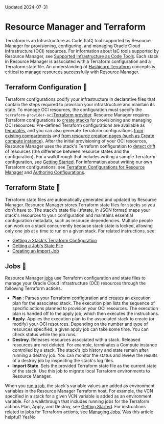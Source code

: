 Updated 2024-07-31
# Resource Manager and Terraform
Terraform is an Infrastructure as Code (IaC) tool supported by Resource Manager for provisioning, configuring, and managing Oracle Cloud Infrastructure (OCI) resources.
For information about IaC tools supported by Resource Manager, see [Supported Infrastructure as Code Tools](https://docs.oracle.com/en-us/iaas/Content/ResourceManager/Concepts/iac-tools.htm#top "Resource Manager uses supported Infrastructure as Code \(IaC\) tools to help you provision, configure, and manage Oracle Cloud Infrastructure \(OCI\) resources.").
Each stack in Resource Manager is associated with a Terraform configuration and a Terraform state file. An understanding of [Hashicorp Terraform](https://developer.hashicorp.com/terraform) concepts is critical to manage resources successfully with Resource Manager.
## Terraform Configuration 🔗 
Terraform configurations codify your infrastructure in declarative files that contain the steps required to provision your infrastructure and maintain its state. To manage OCI resources, the configuration must specify the `terraform-provider-oci`[Terraform provider](https://docs.oracle.com/en-us/iaas/Content/ResourceManager/Concepts/resourcemanager.htm#providers).
Resource Manager requires Terraform configurations to [create stacks](https://docs.oracle.com/en-us/iaas/Content/ResourceManager/Tasks/create-stack.htm#top "Create a stack in Resource Manager. You can optionally postpone variables and other stack settings until after the stack is created.") for provisioning and managing OCI resources. Pre-defined Terraform configurations are available as [templates](https://docs.oracle.com/en-us/iaas/Content/ResourceManager/Reference/templates.htm#top "Review the Oracle-provided templates available for Resource Manager. A template is a prebuilt Terraform configuration for deploying cloud resources in a common scenario."), and you can also generate Terraform configurations [from existing compartments](https://docs.oracle.com/en-us/iaas/Content/ResourceManager/Tasks/create-stack-compartment.htm#top "Using resource discovery, create a stack in Resource Manager based on an existing compartment to generate a Terraform configuration that describes the compartment's resources.") and [from resource creation pages (such as Create compute instance)](https://docs.oracle.com/en-us/iaas/Content/ResourceManager/Tasks/create-stack-resource.htm#top "Populate a resource creation page in another OCI service in the Console and then use the Save as stack button to create a stack in Resource Manager."). After the initial provisioning of your OCI resources, Resource Manager uses the stack's Terraform configuration to [detect drift](https://docs.oracle.com/en-us/iaas/Content/ResourceManager/Tasks/detect-drift.htm#top "Detect drift in a stack in Resource Manager. Drift is the difference between the actual, real-world state of your infrastructure and the stack's last executed configuration.") of resources (the difference between resource states and the configuration).
For a walkthrough that includes writing a sample Terraform configuration, see [Getting Started](https://docs.oracle.com/en-us/iaas/Content/ResourceManager/Concepts/samplecomputeinstance.htm#top "This sample provides an end-to-end walkthrough of the tasks required to create and deploy an Oracle Cloud Infrastructure compute instance using Resource Manager.").
For information about writing our own Terraform configurations, see [Terraform Configurations for Resource Manager](https://docs.oracle.com/en-us/iaas/Content/ResourceManager/Concepts/terraformconfigresourcemanager.htm#top "Review requirements and recommendations for Terraform configurations used with Resource Manager. Use Terraform and Resource Manager to install, configure, and manage resources using the infrastructure-as-code model.") and [Authoring Configurations](https://docs.oracle.com/en-us/iaas/Content/ResourceManager/Concepts/authoring-configurations.htm#top "Write a Terraform configuration to describe infrastructure using the HashiCorp Configuration Language format \(HCL\).").
## Terraform State 🔗 
Terraform state files are automatically generated and updated by Resource Manager. Resource Manager stores Terraform state files for stacks so you don't have to. The stack's state file (.tfstate, in JSON format) maps your stack's resources to your configuration and maintains essential configuration metadata, such as resource dependencies.
Multiple people can work on a stack concurrently because stack state is locked, allowing only one job at a time to run on a given stack.
For related instructions, see:
  * [Getting a Stack's Terraform Configuration](https://docs.oracle.com/en-us/iaas/Content/ResourceManager/Tasks/get-stack-tf-config.htm#top "Download the Terraform configuration used by a stack in Resource Manager. The Terraform configuration file for a stack is the one associated with the most recent successful job.")
  * [Getting a Job's State File](https://docs.oracle.com/en-us/iaas/Content/ResourceManager/Tasks/get-job-tf-state.htm#top "Download the Terraform state file \(.json\) from a completed apply, apply rollback, or import job in Resource Manager.")
  * [Creating an Import Job](https://docs.oracle.com/en-us/iaas/Content/ResourceManager/Tasks/create-job-import.htm#top "Create an import job in Resource Manager to import state files for existing resources already managed by Terraform. An import job sets the provided Terraform state file as the current state of the stack.")


## Jobs 🔗 
Resource Manager [jobs](https://docs.oracle.com/en-us/iaas/Content/ResourceManager/Concepts/resourcemanager.htm#concepts__jobdefinition) use Terraform configuration and state files to manage your Oracle Cloud Infrastructure (OCI) resources through the following Terraform actions.
  * **Plan** : Parses your Terraform configuration and creates an execution plan for the associated stack. The execution plan lists the sequence of specific actions planned to provision your OCI resources. The execution plan is handed off to the apply job, which then executes the instructions.
  * **Apply**. Applies the execution plan to the associated stack to create (or modify) your OCI resources. Depending on the number and type of resources specified, a given apply job can take some time. You can check status while the job runs.
  * **Destroy**. Releases resources associated with a stack. Released resources are not deleted. For example, terminates a Compute instance controlled by a stack. The stack's job history and state remain after running a destroy job. You can monitor the status and review the results of a destroy job by inspecting the stack's log files.
  * **Import State**. Sets the provided Terraform state file as the current state of the stack. Use this job to migrate local Terraform environments to Resource Manager.


When you [run a job](https://docs.oracle.com/en-us/iaas/Content/ResourceManager/Tasks/create-job.htm#top "Create a job in Resource Manager, such as plan, apply, or destroy."), the stack's variable values are added as environment variables in the Resource Manager Terraform host. For example, the VCN specified in a stack for a given VCN variable is added as an environment variable.
For a walkthrough that includes running jobs for the Terraform actions Plan, Apply, and Destroy, see [Getting Started](https://docs.oracle.com/en-us/iaas/Content/ResourceManager/Concepts/samplecomputeinstance.htm#top "This sample provides an end-to-end walkthrough of the tasks required to create and deploy an Oracle Cloud Infrastructure compute instance using Resource Manager.").
For instructions related to jobs for Terraform actions, see [Managing Jobs](https://docs.oracle.com/en-us/iaas/Content/ResourceManager/Tasks/jobs.htm#top "Manage jobs in Resource Manager.").
Was this article helpful?
YesNo

